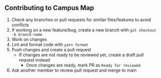 ## Contributing to Campus Map

1. Check any branches or pull requests for similar files/features to avoid conflicts
2. If working on a new feature/bug, create a new branch with `git checkout -b branch-name`
3. Work on changes
4. Lint and format code with `yarn format`
3. Push changes and create a pull request
    - If changes are not ready to be reviewed yet, create a draft pull request instead
        - Once changes are ready, mark PR as `Ready for reviewed`
4. Ask another member to review pull request and merge to main